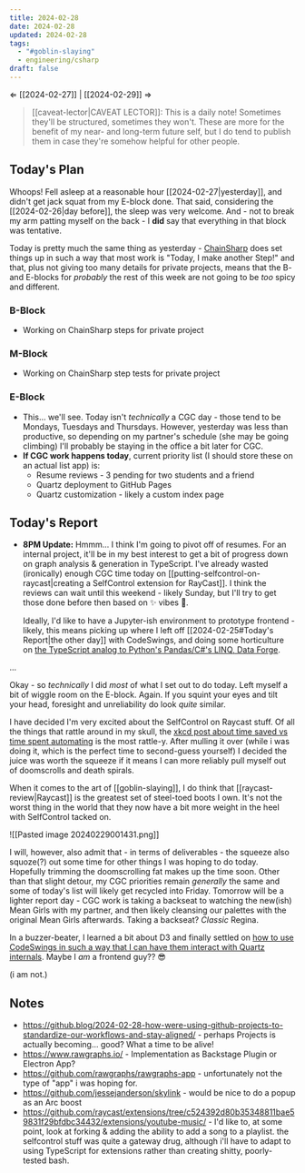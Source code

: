 ```yaml
---
title: 2024-02-28
date: 2024-02-28
updated: 2024-02-28
tags:
  - "#goblin-slaying"
  - engineering/csharp
draft: false
---
```

⇐ [[2024-02-27]] | [[2024-02-29]] ⇒

> [[caveat-lector|CAVEAT LECTOR]]: This is a daily note! Sometimes they'll be structured, sometimes they won't. These are more for the benefit of my near- and long-term future self, but I do tend to publish them in case they're somehow helpful for other people.

## Today's Plan

Whoops! Fell asleep at a reasonable hour [[2024-02-27|yesterday]], and didn't get jack squat from my E-block done. That said, considering the [[2024-02-26|day before]], the sleep was very welcome. And - not to break my arm patting myself on the back - I **did** say that everything in that block was tentative.

Today is pretty much the same thing as yesterday - [ChainSharp](https://www.nuget.org/packages/Theauxm.ChainSharp#readme-body-tab) does set things up in such a way that most work is "Today, I make another Step!" and that, plus not giving too many details for private projects, means that the B- and E-blocks for *probably* the rest of this week are not going to be *too* spicy and different.

### B-Block

- Working on ChainSharp steps for private project

### M-Block

- Working on ChainSharp step tests for private project

### E-Block

- This... we'll see. Today isn't *technically* a CGC day - those tend to be Mondays, Tuesdays and Thursdays. However, yesterday was less than productive, so depending on my partner's schedule (she may be going climbing) I'll probably be staying in the office a bit later for CGC.
- **If CGC work happens today**, current priority list (I should store these on an actual list app) is:
  - Resume reviews - 3 pending for two students and a friend
  - Quartz deployment to GitHub Pages
  - Quartz customization - likely a custom index page

## Today's Report

- **8PM Update:** Hmmm... I think I'm going to pivot off of resumes. For an internal project, it'll be in my best interest to get a bit of progress down on graph analysis & generation in TypeScript. I've already wasted (ironically) enough CGC time today on [[putting-selfcontrol-on-raycast|creating a SelfControl extension for RayCast]]. I think the reviews can wait until this weekend - likely Sunday, but I'll try to get those done before then based on ✨ vibes 🌈.
  
  Ideally, I'd like to have a Jupyter-ish environment to prototype frontend - likely, this means picking up where I left off [[2024-02-25#Today's Report|the other day]] with CodeSwings, and doing some horticulture on [the TypeScript analog to Python's Pandas/C#'s LINQ, Data Forge](https://github.com/data-forge/data-forge-ts).

...

Okay - so *technically* I did *most* of what I set out to do today. Left myself a bit of wiggle room on the E-block. Again. If you squint your eyes and tilt your head, foresight and unreliability do look *quite* similar.

I have decided I'm very excited about the SelfControl on Raycast stuff. Of all the things that rattle around in my skull, the [xkcd post about time saved vs time spent automating](https://xkcd.com/1205/) is the most rattle-y. After mulling it over (while i was doing it, which is the perfect time to second-guess yourself) I decided the juice was worth the squeeze if it means I can more reliably pull myself out of doomscrolls and death spirals.

When it comes to the art of [[goblin-slaying]], I do think that [[raycast-review|Raycast]] is the greatest set of steel-toed boots I own. It's not the worst thing in the world that they now have a bit more weight in the heel with SelfControl tacked on.

![[Pasted image 20240229001431.png]]

I will, however, also admit that - in terms of deliverables - the squeeze also squoze(?) out some time for other things I was hoping to do today. Hopefully trimming the doomscrolling fat makes up the time soon. Other than that slight detour, my CGC priorities remain *generally* the same and some of today's list will likely get recycled into Friday. Tomorrow will be a lighter report day - CGC work is taking a backseat to watching the new(ish) Mean Girls with my partner, and then likely cleansing our palettes with the original Mean Girls afterwards. Taking a backseat? *Classic* Regina.

In a buzzer-beater, I learned a bit about D3 and finally settled on [how to use CodeSwings in such a way that I can have them interact with Quartz internals](https://github.com/Spelkington/spelkington.github.io/blob/442527d710b6038ffed9acd24f6ad1877ada9b83/swings/2024-02-28%20(11-25-55%20PM)/App.tsx#L1-L10). Maybe I *am* a frontend guy?? 😎

(i am not.)

## Notes

- <https://github.blog/2024-02-28-how-were-using-github-projects-to-standardize-our-workflows-and-stay-aligned/> - perhaps Projects is actually becoming... good? What a time to be alive!
- <https://www.rawgraphs.io/> - Implementation as Backstage Plugin or Electron App?
- <https://github.com/rawgraphs/rawgraphs-app> - unfortunately not the type of "app" i was hoping for.
- <https://github.com/jessejanderson/skylink> - would be nice to do a popup as an Arc boost
- <https://github.com/raycast/extensions/tree/c524392d80b35348811bae59831f29bfdbc34432/extensions/youtube-music/> - I'd like to, at some point, look at forking & adding the ability to add a song to a playlist. the selfcontrol stuff was quite a gateway drug, although i'll have to adapt to using TypeScript for extensions rather than creating shitty, poorly-tested bash.
